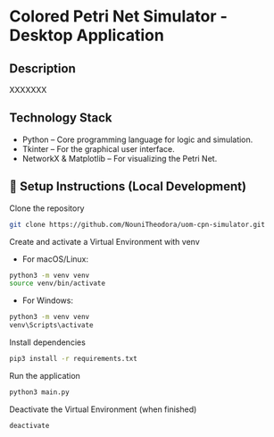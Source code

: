 # Colored Petri Net Simulator - Desktop Application

## Description
XXXXXXX

## Technology Stack
 - Python – Core programming language for logic and simulation.
 - Tkinter – For the graphical user interface.
 - NetworkX & Matplotlib – For visualizing the Petri Net.

## 🚀 Setup Instructions (Local Development)

Clone the repository
```bash
git clone https://github.com/NouniTheodora/uom-cpn-simulator.git
```
Create and activate a Virtual Environment with venv

- For macOS/Linux:

```bash
python3 -m venv venv
source venv/bin/activate
```

- For Windows:

```bash
python3 -m venv venv
venv\Scripts\activate
```

Install dependencies

```bash
pip3 install -r requirements.txt
```

Run the application

```bash
python3 main.py
```

Deactivate the Virtual Environment (when finished)

```bash
deactivate
```